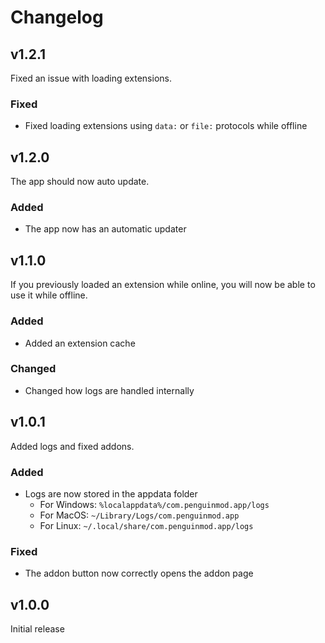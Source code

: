 # Changelog

## v1.2.1

Fixed an issue with loading extensions.

### Fixed

- Fixed loading extensions using `data:` or `file:` protocols while offline

## v1.2.0

The app should now auto update.

### Added

- The app now has an automatic updater

## v1.1.0

If you previously loaded an extension while online, you will now be able to use it while offline.

### Added

- Added an extension cache

### Changed

- Changed how logs are handled internally

## v1.0.1

Added logs and fixed addons.

### Added

- Logs are now stored in the appdata folder
    -   For Windows: `%localappdata%/com.penguinmod.app/logs`
    -   For MacOS: `~/Library/Logs/com.penguinmod.app`
    -   For Linux: `~/.local/share/com.penguinmod.app/logs`

### Fixed

- The addon button now correctly opens the addon page

## v1.0.0

Initial release
